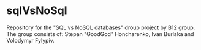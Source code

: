 # sqlVsNoSql
Repository for the "SQL vs NoSQL databases" droup project by B12 group. The group consists of: Stepan "GoodGod" Honcharenko, Ivan Burlaka and Volodymyr Fylypiv.

